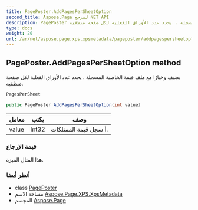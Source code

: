 ```yaml
---
title: PagePoster.AddPagesPerSheetOption
second_title: Aspose.Page لمرجع NET API
description: PagePoster طريقة. يضيف وخيارًا مع ملف قيمة الخاصية المسجلة . يحدد عدد الأوراق الفعلية لكل صفحة منطقية.
type: docs
weight: 20
url: /ar/net/aspose.page.xps.xpsmetadata/pageposter/addpagespersheetoption/
---
```

## PagePoster.AddPagesPerSheetOption method

يضيف وخيارًا مع ملف قيمة الخاصية المسجلة . يحدد عدد الأوراق الفعلية لكل صفحة منطقية.

```csharp
PagesPerSheet
```

```csharp
public PagePoster AddPagesPerSheetOption(int value)
```

| معامل | يكتب | وصف |
| --- | --- | --- |
| value | Int32 | أ سجل قيمة الممتلكات. |

### قيمة الإرجاع

هذا المثال الميزة.

### أنظر أيضا

* class [PagePoster](../)
* مساحة الاسم [Aspose.Page.XPS.XpsMetadata](../../pageposter/)
* المجسم [Aspose.Page](../../../)


